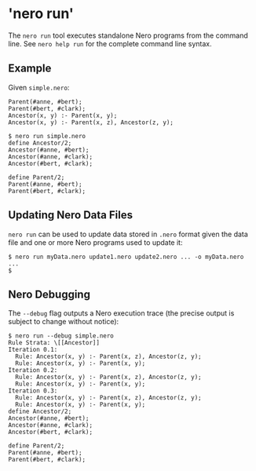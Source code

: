 # 'nero run'

The `nero run` tool executes standalone Nero programs from the command
line. See `nero help run` for the complete command line syntax.

## Example

Given `simple.nero`:

```nero
Parent(#anne, #bert);
Parent(#bert, #clark);
Ancestor(x, y) :- Parent(x, y);
Ancestor(x, y) :- Parent(x, z), Ancestor(z, y);
```

```
$ nero run simple.nero
define Ancestor/2;
Ancestor(#anne, #bert);
Ancestor(#anne, #clark);
Ancestor(#bert, #clark);

define Parent/2;
Parent(#anne, #bert);
Parent(#bert, #clark);
```

## Updating Nero Data Files

`nero run` can be used to update data stored in `.nero` format given
the data file and one or more Nero programs used to update it:

```shell
$ nero run myData.nero update1.nero update2.nero ... -o myData.nero
...
$
```

## Nero Debugging

The `--debug` flag outputs a Nero execution trace (the precise output is
subject to change without notice):

```
$ nero run --debug simple.nero 
Rule Strata: \[[Ancestor]]
Iteration 0.1:
  Rule: Ancestor(x, y) :- Parent(x, z), Ancestor(z, y);
  Rule: Ancestor(x, y) :- Parent(x, y);
Iteration 0.2:
  Rule: Ancestor(x, y) :- Parent(x, z), Ancestor(z, y);
  Rule: Ancestor(x, y) :- Parent(x, y);
Iteration 0.3:
  Rule: Ancestor(x, y) :- Parent(x, z), Ancestor(z, y);
  Rule: Ancestor(x, y) :- Parent(x, y);
define Ancestor/2;
Ancestor(#anne, #bert);
Ancestor(#anne, #clark);
Ancestor(#bert, #clark);

define Parent/2;
Parent(#anne, #bert);
Parent(#bert, #clark);
```

